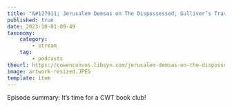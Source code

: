```yaml
---
title: "&#127911; Jerusalem Demsas on The Dispossessed, Gulliver’s Travels, and Of Boys and Men"
published: true
date: 2023-10-01-09-49
taxonomy:
    category:
        - stream
    tag:
        - podcasts
theurl: https://cowenconvos.libsyn.com/jerusalem-demsas-on-the-dispossessed-gullivers-travels-and-of-boys-and-menjerusalem-demsas-on-the-dispossessed-gullivers-travels-and-of-boys-and-menjerusalem-demsas-on-the-dispossessed-gullivers-travels-and-of-boys-and-men
image: artwork-resized.JPEG
template: item
---
```


Episode summary: It&rsquo;s time for a CWT book club!
